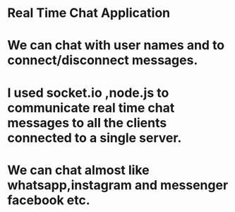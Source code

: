 # Real Time Chat Application  
# We can chat with user names and to connect/disconnect messages.
# I used socket.io ,node.js to communicate real time chat messages to all the clients connected to a single server.
#  We can chat almost like whatsapp,instagram and messenger facebook etc.
